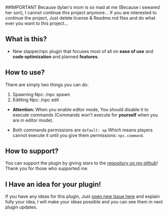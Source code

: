 ##IMPORTANT
Because dylan's mom is so mad at me (Because i sweared her son), I cannot continue this project anymore... If you are interested to continue the project, Just delete license & Readme.md files and do what ever you want to this project...
## What is this?
* New slapper/npc plugin that focuses most of all on <strong>ease of use</strong> and <strong>code optimization</strong> and planned <strong>features</strong>.

## How to use?
There are simply two things you can do:

1. Spawning Npc: /npc spawn
2. Editting Npc: /npc edit

* <strong>Attention:</strong> When you enable editor mode, You should disable it to execute commands (Commands won't execute for <strong>yourself</strong> when you are in editor mode).

* Both commands permissions are <code>default: op</code> Which means players cannot execute it until you give them permissions: <code>npc.command</code>.

## How to support?
You can support the plugin by giving stars to the <a href="https://github.com/HighestDreams/AllInOneNpc">repository on my github</a>! Thank you for those who supported me.

## I Have an idea for your plugin!
If you have any ideas for this plugin, Just <a href="https://github.com/HighestDreams/AllInOneNpc/issues/new">open new Issue here</a> and explain fully your idea, I will make your ideas possible and you can see them in next plugin updates.
